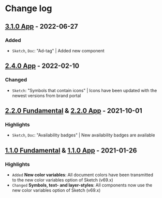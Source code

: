 # Change log

## [3.1.0 App](https://github.com/cake-hub/lidl-app-sketch/tree/v3.1.0) - 2022-06-27

### Added

* `Sketch`, `Doc`: "Ad-tag" | Added new component


## [2.4.0 App](https://github.com/cake-hub/lidl-app-sketch/tree/v2.4.0) - 2022-02-10

### Changed

* `Sketch`: "Symbols that contain icons" | Icons have been updated with the newest versions from brand portal


## [2.2.0 Fundamental](https://github.com/cake-hub/lidl-sketch/tree/v2.2.0) & [2.2.0 App](https://github.com/cake-hub/lidl-app-sketch/tree/v2.2.0) - 2021-10-01

### Highlights

* `Sketch`, `Doc`: "Availability badges" | New availability badges are available


## [1.1.0 Fundamental](https://github.com/cake-hub/lidl-sketch/tree/v1.1.0) & [1.1.0 App](https://github.com/cake-hub/lidl-app-sketch/tree/v1.1.0) - 2021-01-26

### Highlights

* `Added` **New color variables**: All document colors have been transmitted to the new color variables option of Sketch (v69.x)
* `Changed` **Symbols, text- and layer-styles**: All components now use the new color variables option of Sketch (v69.x)
